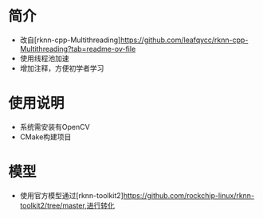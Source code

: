 # 简介
* 改自[rknn-cpp-Multithreading]https://github.com/leafqycc/rknn-cpp-Multithreading?tab=readme-ov-file
* 使用线程池加速
* 增加注释，方便初学者学习
# 使用说明
* 系统需安装有OpenCV
* CMake构建项目
# 模型
* 使用官方模型通过[rknn-toolkit2]https://github.com/rockchip-linux/rknn-toolkit2/tree/master,进行转化
